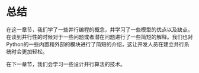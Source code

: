 # 总结

在这一章节，我们学了一些并行编程的概念，并学习了一些模型的优点以及缺点。在谈到并行性的时候对于一些问题或者潜在问题进行了一些简短的解释。我们也对Python的一些内置和外部的模块进行了简短的介绍，这让开发人员在建立并行系统时会更加轻松。

在下一章节，我们会学习一些设计并行算法的技术。
